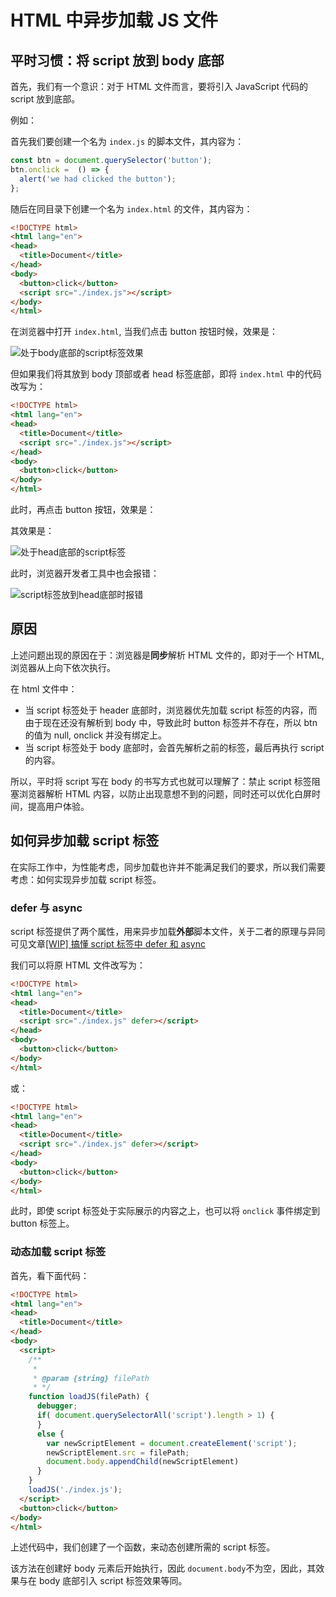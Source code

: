 # HTML 中异步加载 JS 文件

## 平时习惯：将 script 放到 body 底部

首先，我们有一个意识：对于 HTML 文件而言，要将引入 JavaScript 代码的 script 放到底部。

例如：

首先我们要创建一个名为 `index.js` 的脚本文件，其内容为：

```javascript
const btn = document.querySelector('button');
btn.onclick =  () => {
  alert('we had clicked the button');
};
```

随后在同目录下创建一个名为 `index.html` 的文件，其内容为：

```html
<!DOCTYPE html>
<html lang="en">
<head>
  <title>Document</title>
</head>
<body>
  <button>click</button>
  <script src="./index.js"></script>
</body>
</html>
```

在浏览器中打开 `index.html`, 当我们点击 button 按钮时候，效果是：

![处于body底部的script标签效果](https://img-blog.csdnimg.cn/20201014105309777.gif)

但如果我们将其放到 body 顶部或者 head 标签底部，即将 `index.html` 中的代码改写为：

```html
<!DOCTYPE html>
<html lang="en">
<head>
  <title>Document</title>
  <script src="./index.js"></script>
</head>
<body>
  <button>click</button>
</body>
</html>
```

此时，再点击 button 按钮，效果是：

其效果是：

![处于head底部的script标签](https://img-blog.csdnimg.cn/20201014105813272.gif)

此时，浏览器开发者工具中也会报错：

![script标签放到head底部时报错](https://img-blog.csdnimg.cn/20201014114449108.png)

## 原因

上述问题出现的原因在于：浏览器是**同步**解析 HTML 文件的，即对于一个 HTML, 浏览器从上向下依次执行。

在 html 文件中：

- 当 script 标签处于 header 底部时，浏览器优先加载 script 标签的内容，而由于现在还没有解析到 body 中，导致此时 button 标签并不存在，所以 btn 的值为 null, onclick 并没有绑定上。
- 当 script 标签处于 body 底部时，会首先解析之前的标签，最后再执行 script 的内容。

所以，平时将 script 写在 body 的书写方式也就可以理解了：禁止 script 标签阻塞浏览器解析 HTML 内容，以防止出现意想不到的问题，同时还可以优化白屏时间，提高用户体验。

## 如何异步加载 script 标签

在实际工作中，为性能考虑，同步加载也许并不能满足我们的要求，所以我们需要考虑：如何实现异步加载 script 标签。

### defer 与 async

script 标签提供了两个属性，用来异步加载**外部**脚本文件，关于二者的原理与异同可见文章[[WIP] 搞懂 script 标签中 defer 和 async](../搞懂script标签中defer和async/README.md)

我们可以将原 HTML 文件改写为：

```html
<!DOCTYPE html>
<html lang="en">
<head>
  <title>Document</title>
  <script src="./index.js" defer></script>
</head>
<body>
  <button>click</button>
</body>
</html>
```

或：

```html
<!DOCTYPE html>
<html lang="en">
<head>
  <title>Document</title>
  <script src="./index.js" defer></script>
</head>
<body>
  <button>click</button>
</body>
</html>
```

此时，即使 script 标签处于实际展示的内容之上，也可以将 `onclick` 事件绑定到 button 标签上。

### 动态加载 script 标签

首先，看下面代码：

```html
<!DOCTYPE html>
<html lang="en">
<head>
  <title>Document</title>
</head>
<body>
  <script>
    /**
     *
     * @param {string} filePath
     * */
    function loadJS(filePath) {
      debugger;
      if( document.querySelectorAll('script').length > 1) {
      }
      else {
        var newScriptElement = document.createElement('script');
        newScriptElement.src = filePath;
        document.body.appendChild(newScriptElement)
      }
    }
    loadJS('./index.js');
  </script>
  <button>click</button>
</body>
</html>
```

上述代码中，我们创建了一个函数，来动态创建所需的 script 标签。

该方法在创建好 body 元素后开始执行，因此 `document.body`不为空，因此，其效果与在 body 底部引入 script 标签效果等同。
